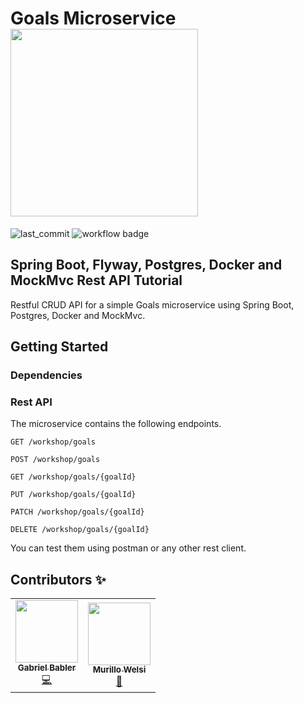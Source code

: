 # Goals Microservice <img src="Logo.png" width="300">
![last_commit](https://img.shields.io/github/last-commit/codeverso/ms-goals) ![workflow badge](https://github.com/codeverso/ms-goals/actions/workflows/maven.yml/badge.svg)



## Spring Boot, Flyway, Postgres, Docker and MockMvc Rest API Tutorial

Restful CRUD API for a simple Goals microservice using Spring Boot, Postgres, Docker and MockMvc.

## Getting Started

### Dependencies

### Rest API

The microservice contains the following endpoints.

    GET /workshop/goals
    
    POST /workshop/goals
    
    GET /workshop/goals/{goalId}
    
    PUT /workshop/goals/{goalId}

    PATCH /workshop/goals/{goalId}
    
    DELETE /workshop/goals/{goalId}

You can test them using postman or any other rest client.

## Contributors ✨

<!-- ALL-CONTRIBUTORS-LIST:START - Do not remove or modify this section -->
<!-- prettier-ignore-start -->
<!-- markdownlint-disable -->
<table>
  <tr>
    <td align="center"><a href="https://www.linkedin.com/in/gabrielbabler/"><img src="https://avatars.githubusercontent.com/u/20668748?v=4?s=100" width="100px;" alt=""/><br /><sub><b>Gabriel Babler</b></sub></a><br /><a href="https://github.com/BHAG-Project/ms-goals/commits?author=gabrielbabler" title="Dev">💻</a></td>
    <td align="center"><a href="https://www.linkedin.com/in/murillowelsi/"><img src="https://avatars.githubusercontent.com/u/25549745?v=4?s=100" width="100px;" alt=""/><br /><sub><b>Murillo Welsi</b></sub></a><br /><a href="https://github.com/BHAG-Project/ms-goals/commits?author=murillowelsi" title="QA">🧪</a></td>
    </tr>
</table>
<!-- markdownlint-restore -->
<!-- prettier-ignore-end -->
<!-- ALL-CONTRIBUTORS-LIST:END -->
